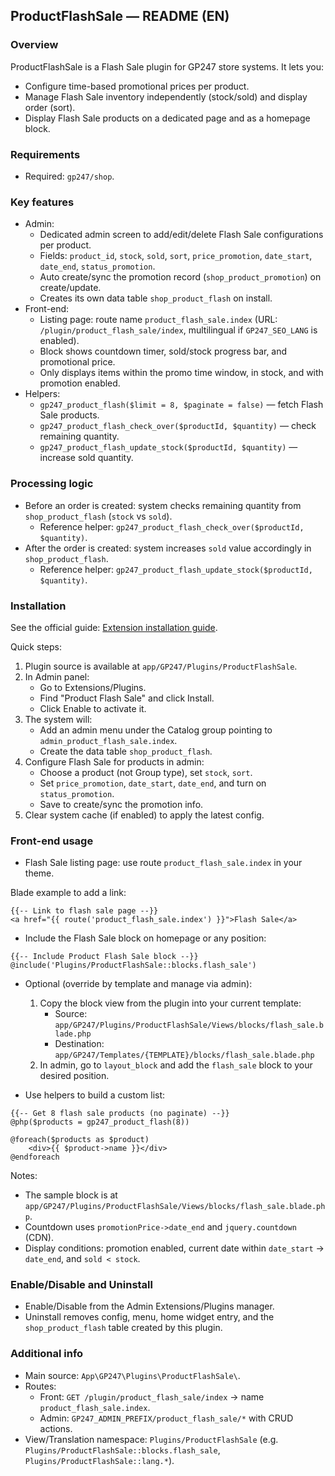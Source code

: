 ## ProductFlashSale — README (EN)

### Overview
ProductFlashSale is a Flash Sale plugin for GP247 store systems. It lets you:
- Configure time-based promotional prices per product.
- Manage Flash Sale inventory independently (stock/sold) and display order (sort).
- Display Flash Sale products on a dedicated page and as a homepage block.

### Requirements
- Required: `gp247/shop`.

### Key features
- Admin:
  - Dedicated admin screen to add/edit/delete Flash Sale configurations per product.
  - Fields: `product_id`, `stock`, `sold`, `sort`, `price_promotion`, `date_start`, `date_end`, `status_promotion`.
  - Auto create/sync the promotion record (`shop_product_promotion`) on create/update.
  - Creates its own data table `shop_product_flash` on install.
- Front-end:
  - Listing page: route name `product_flash_sale.index` (URL: `/plugin/product_flash_sale/index`, multilingual if `GP247_SEO_LANG` is enabled).
  - Block shows countdown timer, sold/stock progress bar, and promotional price.
  - Only displays items within the promo time window, in stock, and with promotion enabled.
- Helpers:
  - `gp247_product_flash($limit = 8, $paginate = false)` — fetch Flash Sale products.
  - `gp247_product_flash_check_over($productId, $quantity)` — check remaining quantity.
  - `gp247_product_flash_update_stock($productId, $quantity)` — increase sold quantity.

### Processing logic
- Before an order is created: system checks remaining quantity from `shop_product_flash` (`stock` vs `sold`).
  - Reference helper: `gp247_product_flash_check_over($productId, $quantity)`.
- After the order is created: system increases `sold` value accordingly in `shop_product_flash`.
  - Reference helper: `gp247_product_flash_update_stock($productId, $quantity)`.

### Installation
See the official guide: [Extension installation guide](https://gp247.net/en/docs/user-guide-extension/guide-to-installing-the-extension.html).

Quick steps:
1) Plugin source is available at `app/GP247/Plugins/ProductFlashSale`.
2) In Admin panel:
   - Go to Extensions/Plugins.
   - Find "Product Flash Sale" and click Install.
   - Click Enable to activate it.
3) The system will:
   - Add an admin menu under the Catalog group pointing to `admin_product_flash_sale.index`.
   - Create the data table `shop_product_flash`.
4) Configure Flash Sale for products in admin:
   - Choose a product (not Group type), set `stock`, `sort`.
   - Set `price_promotion`, `date_start`, `date_end`, and turn on `status_promotion`.
   - Save to create/sync the promotion info.
5) Clear system cache (if enabled) to apply the latest config.

### Front-end usage
- Flash Sale listing page: use route `product_flash_sale.index` in your theme.

Blade example to add a link:
```blade
{{-- Link to flash sale page --}}
<a href="{{ route('product_flash_sale.index') }}">Flash Sale</a>
```

- Include the Flash Sale block on homepage or any position:
```blade
{{-- Include Product Flash Sale block --}}
@include('Plugins/ProductFlashSale::blocks.flash_sale')
```

- Optional (override by template and manage via admin):
  1) Copy the block view from the plugin into your current template:
     - Source: `app/GP247/Plugins/ProductFlashSale/Views/blocks/flash_sale.blade.php`
     - Destination: `app/GP247/Templates/{TEMPLATE}/blocks/flash_sale.blade.php`
  2) In admin, go to `layout_block` and add the `flash_sale` block to your desired position.

- Use helpers to build a custom list:
```blade
{{-- Get 8 flash sale products (no paginate) --}}
@php($products = gp247_product_flash(8))

@foreach($products as $product)
    <div>{{ $product->name }}</div>
@endforeach
```

Notes:
- The sample block is at `app/GP247/Plugins/ProductFlashSale/Views/blocks/flash_sale.blade.php`.
- Countdown uses `promotionPrice->date_end` and `jquery.countdown` (CDN).
- Display conditions: promotion enabled, current date within `date_start` → `date_end`, and `sold < stock`.

### Enable/Disable and Uninstall
- Enable/Disable from the Admin Extensions/Plugins manager.
- Uninstall removes config, menu, home widget entry, and the `shop_product_flash` table created by this plugin.

### Additional info
- Main source: `App\GP247\Plugins\ProductFlashSale\`.
- Routes:
  - Front: `GET /plugin/product_flash_sale/index` → name `product_flash_sale.index`.
  - Admin: `GP247_ADMIN_PREFIX/product_flash_sale/*` with CRUD actions.
- View/Translation namespace: `Plugins/ProductFlashSale` (e.g. `Plugins/ProductFlashSale::blocks.flash_sale`, `Plugins/ProductFlashSale::lang.*`).
